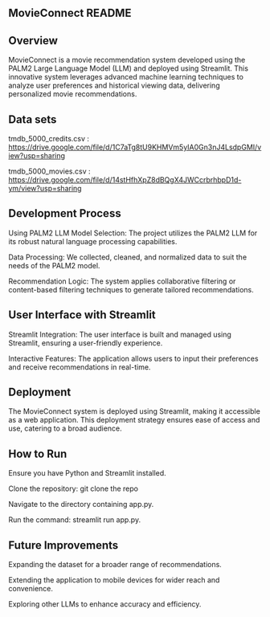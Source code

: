 ## MovieConnect README
## Overview
MovieConnect is a movie recommendation system developed using the PALM2 Large Language Model (LLM) and deployed using Streamlit. 
This innovative system leverages advanced machine learning techniques to analyze user preferences and historical viewing data, delivering personalized movie recommendations.

## Data sets
tmdb_5000_credits.csv : https://drive.google.com/file/d/1C7aTg8tU9KHMVm5yIA0Gn3nJ4LsdpGMI/view?usp=sharing

tmdb_5000_movies.csv : https://drive.google.com/file/d/14stHfhXpZ8dBQgX4JWCcrbrhbpD1d-ym/view?usp=sharing

## Development Process
Using PALM2 LLM
Model Selection: The project utilizes the PALM2 LLM for its robust natural language processing capabilities.

Data Processing: We collected, cleaned, and normalized data to suit the needs of the PALM2 model.

Recommendation Logic: The system applies collaborative filtering or content-based filtering techniques to generate tailored recommendations.

## User Interface with Streamlit
Streamlit Integration: The user interface is built and managed using Streamlit, ensuring a user-friendly experience.

Interactive Features: The application allows users to input their preferences and receive recommendations in real-time.
## Deployment
The MovieConnect system is deployed using Streamlit, making it accessible as a web application. This deployment strategy ensures ease of access and use, catering to a broad audience.

## How to Run
Ensure you have Python and Streamlit installed.

Clone the repository: git clone the repo

Navigate to the directory containing app.py.

Run the command: streamlit run app.py.

## Future Improvements
Expanding the dataset for a broader range of recommendations.

Extending the application to mobile devices for wider reach and convenience.

Exploring other LLMs to enhance accuracy and efficiency.

